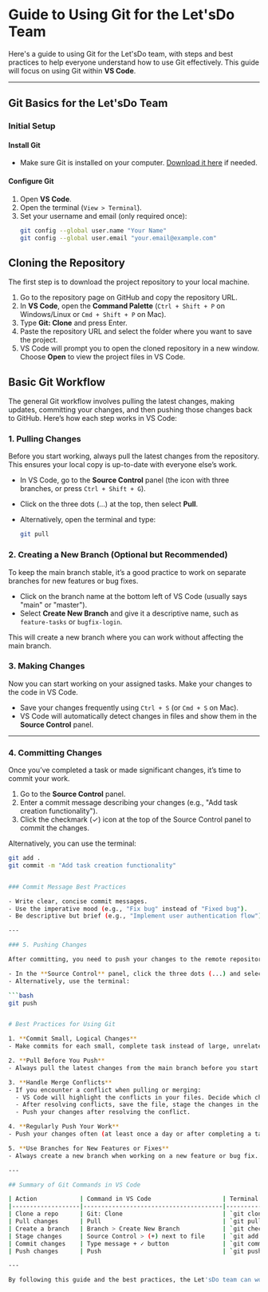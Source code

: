 # Guide to Using Git for the Let'sDo Team

Here's a guide to using Git for the Let'sDo team, with steps and best practices to help everyone understand how to use Git effectively. This guide will focus on using Git within **VS Code**.

---

## Git Basics for the Let'sDo Team

### Initial Setup

#### Install Git
- Make sure Git is installed on your computer. [Download it here](https://git-scm.com/downloads) if needed.

#### Configure Git
1. Open **VS Code**.
2. Open the terminal (`View > Terminal`).
3. Set your username and email (only required once):
   ```bash
   git config --global user.name "Your Name"
   git config --global user.email "your.email@example.com"

## Cloning the Repository

The first step is to download the project repository to your local machine.

1. Go to the repository page on GitHub and copy the repository URL.
2. In **VS Code**, open the **Command Palette** (`Ctrl + Shift + P` on Windows/Linux or `Cmd + Shift + P` on Mac).
3. Type **Git: Clone** and press Enter.
4. Paste the repository URL and select the folder where you want to save the project.
5. VS Code will prompt you to open the cloned repository in a new window. Choose **Open** to view the project files in VS Code.

## Basic Git Workflow

The general Git workflow involves pulling the latest changes, making updates, committing your changes, and then pushing those changes back to GitHub. Here’s how each step works in VS Code:

### 1. Pulling Changes
Before you start working, always pull the latest changes from the repository. This ensures your local copy is up-to-date with everyone else’s work.

- In VS Code, go to the **Source Control** panel (the icon with three branches, or press `Ctrl + Shift + G`).
- Click on the three dots (...) at the top, then select **Pull**.
- Alternatively, open the terminal and type:
  
  ```bash
  git pull


### 2. Creating a New Branch (Optional but Recommended)

To keep the main branch stable, it’s a good practice to work on separate branches for new features or bug fixes.

- Click on the branch name at the bottom left of VS Code (usually says "main" or "master").
- Select **Create New Branch** and give it a descriptive name, such as `feature-tasks` or `bugfix-login`.

This will create a new branch where you can work without affecting the main branch.

### 3. Making Changes

Now you can start working on your assigned tasks. Make your changes to the code in VS Code.

- Save your changes frequently using `Ctrl + S` (or `Cmd + S` on Mac).
- VS Code will automatically detect changes in files and show them in the **Source Control** panel.

---

### 4. Committing Changes

Once you’ve completed a task or made significant changes, it’s time to commit your work.

1. Go to the **Source Control** panel.
2. Enter a commit message describing your changes (e.g., "Add task creation functionality").
3. Click the checkmark (✓) icon at the top of the Source Control panel to commit the changes.

Alternatively, you can use the terminal:

   ```bash
   git add .
   git commit -m "Add task creation functionality"


### Commit Message Best Practices

- Write clear, concise commit messages.
- Use the imperative mood (e.g., "Fix bug" instead of "Fixed bug").
- Be descriptive but brief (e.g., "Implement user authentication flow").

---

### 5. Pushing Changes

After committing, you need to push your changes to the remote repository on GitHub.

- In the **Source Control** panel, click the three dots (...) and select **Push**.
- Alternatively, use the terminal:

  ```bash
  git push


# Best Practices for Using Git

1. **Commit Small, Logical Changes**
   - Make commits for each small, complete task instead of large, unrelated changes. This makes it easier to track changes and troubleshoot if necessary.

2. **Pull Before You Push**
   - Always pull the latest changes from the main branch before you start working and before you push your changes. This avoids conflicts and ensures your changes are based on the most recent version of the code.

3. **Handle Merge Conflicts**
   - If you encounter a conflict when pulling or merging:
     - VS Code will highlight the conflicts in your files. Decide which changes to keep.
     - After resolving conflicts, save the file, stage the changes in the Source Control panel, and then commit again.
     - Push your changes after resolving the conflict.

4. **Regularly Push Your Work**
   - Push your changes often (at least once a day or after completing a task). This ensures your work is saved on GitHub and is accessible to the team.

5. **Use Branches for New Features or Fixes**
   - Always create a new branch when working on a new feature or bug fix. Once the feature is completed and tested, merge the branch into the main branch with a pull request on GitHub.

---

## Summary of Git Commands in VS Code

| Action            | Command in VS Code                    | Terminal Command                       |
|-------------------|---------------------------------------|----------------------------------------|
| Clone a repo      | Git: Clone                            | `git clone <repo-url>`                 |
| Pull changes      | Pull                                  | `git pull`                             |
| Create a branch   | Branch > Create New Branch            | `git checkout -b <branch-name>`        |
| Stage changes     | Source Control > (+) next to file     | `git add <file-name>` or `git add .`   |
| Commit changes    | Type message + ✓ button               | `git commit -m "message"`              |
| Push changes      | Push                                  | `git push`                             |

---

By following this guide and the best practices, the Let'sDo team can work smoothly with Git, collaborating on the project and keeping code organized and conflict-free.
